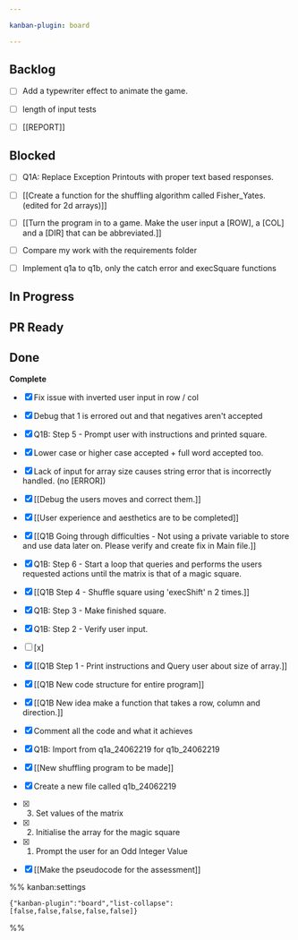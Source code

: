 ```yaml
---

kanban-plugin: board

---
```


## Backlog

- [ ] Add a typewriter effect to animate the game.
- [ ] length of input tests
- [ ] [[REPORT]]


## Blocked

- [ ] Q1A: Replace Exception Printouts with proper text based responses.
- [ ] [[Create a function for the shuffling algorithm called Fisher_Yates. (edited for 2d arrays)]]
- [ ] [[Turn the program in to a game. Make the user input a [ROW], a [COL] and a [DIR] that can be abbreviated.]]
- [ ] Compare my work with the requirements folder
- [ ] Implement q1a to q1b, only the catch error and execSquare functions


## In Progress



## PR Ready



## Done

**Complete**
- [x] Fix issue with inverted user input in row / col
- [x] Debug that 1 is errored out and that negatives aren't accepted
- [x] Q1B: Step 5 - Prompt user with instructions and printed square.
- [x] Lower case or higher case accepted + full word accepted too.
- [x] Lack of input for array size causes string error that is incorrectly handled. (no [ERROR])
- [x] [[Debug the users moves and correct them.]]
- [x] [[User experience and aesthetics are to be completed]]
- [x] [[Q1B Going through difficulties - Not using a private variable to store and use data later on. Please verify and create fix in Main file.]]
- [x] Q1B: Step 6 - Start a loop that queries and performs the users requested actions until the matrix is that of a magic square.
- [x] [[Q1B Step 4 - Shuffle square using 'execShift' n 2 times.]]
- [x] Q1B: Step 3 - Make finished square.
- [x] Q1B: Step 2 - Verify user input.
- [ ] [x]
- [x] [[Q1B Step 1 - Print instructions and Query user about size of array.]]
- [x] [[Q1B New code structure for entire program]]
- [x] [[Q1B New idea make a function that takes a row, column and direction.]]
- [x] Comment all the code and what it achieves
- [x] Q1B: Import from q1a_24062219 for q1b_24062219
- [x] [[New shuffling program to be made]]
- [x] Create a new file called q1b_24062219
- [x] 3. Set values of the matrix
- [x] 2. Initialise the array for the magic square
- [x] 1. Prompt the user for an Odd Integer Value
- [x] [[Make the pseudocode for the assessment]]




%% kanban:settings
```
{"kanban-plugin":"board","list-collapse":[false,false,false,false,false]}
```
%%